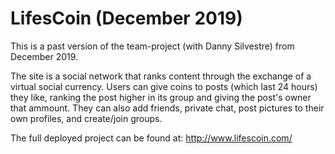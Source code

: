 # LifesCoin (December 2019)
This is a past version of the team-project (with Danny Silvestre) from December 2019. 

The site is a social network that ranks content through the exchange of a virtual social currency. Users can give coins to posts (which last 24 hours) they like, ranking the post higher in its group and giving the post's owner that ammount. They can also add friends, private chat, post pictures to their own profiles, and create/join groups.

The full deployed project can be found at: http://www.lifescoin.com/

